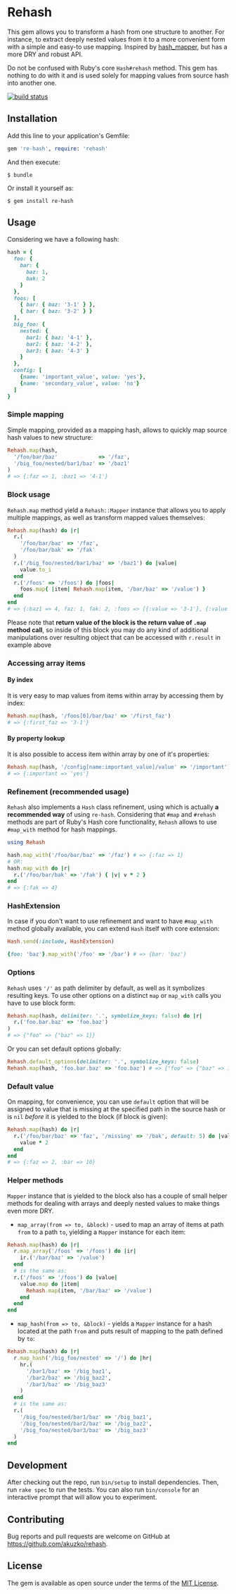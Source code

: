# Rehash

This gem allows you to transform a hash from one structure to another. For instance,
to extract deeply nested values from it to a more convenient form with a simple and
easy-to use mapping. Inspired by [hash_mapper](https://github.com/ismasan/hash_mapper),
but has a more DRY and robust API.

Do not be confused with Ruby's core `Hash#rehash` method. This gem has nothing to
do with it and is used solely for mapping values from source hash into another one.

[![build status](https://secure.travis-ci.org/akuzko/rehash.png)](http://travis-ci.org/akuzko/rehash)

## Installation

Add this line to your application's Gemfile:

```ruby
gem 're-hash', require: 'rehash'
```

And then execute:

    $ bundle

Or install it yourself as:

    $ gem install re-hash

## Usage

Considering we have a following hash:

```rb
hash = {
  foo: {
    bar: {
      baz: 1,
      bak: 2
    }
  },
  foos: [
    { bar: { baz: '3-1' } },
    { bar: { baz: '3-2' } }
  ],
  big_foo: {
    nested: {
      bar1: { baz: '4-1' },
      bar2: { baz: '4-2' },
      bar3: { baz: '4-3' }
    }
  },
  config: [
    {name: 'important_value', value: 'yes'},
    {name: 'secondary_value', value: 'no'}
  ]
}
```

### Simple mapping

Simple mapping, provided as a mapping hash, allows to quickly map source hash
values to new structure:

```rb
Rehash.map(hash,
  '/foo/bar/baz'             => '/faz',
  '/big_foo/nested/bar1/baz' => '/baz1'
)
# => {:faz => 1, :baz1 => '4-1'}
```

### Block usage

`Rehash.map` method yield a `Rehash::Mapper` instance that allows you to apply multiple
mappings, as well as transform mapped values themselves:

```rb
Rehash.map(hash) do |r|
  r.(
    '/foo/bar/baz' => '/faz',
    '/foo/bar/bak' => '/fak'
  )
  r.('/big_foo/nested/bar1/baz' => '/baz1') do |value|
    value.to_i
  end
  r.('/foos' => '/foos') do |foos|
    foos.map{ |item| Rehash.map(item, '/bar/baz' => '/value') }
  end
end
# => {:baz1 => 4, faz: 1, fak: 2, :foos => [{:value => '3-1'}, {:value => '3-2'}]}
```

Please note that **return value of the block is the return value of `.map` method call**,
so inside of this block you may do any kind of additional manipulations over resulting
object that can be accessed with `r.result` in example above

### Accessing array items

#### By index

It is very easy to map values from items within array by accessing them by index:

```rb
Rehash.map(hash, '/foos[0]/bar/baz' => '/first_faz')
# => {:first_faz => '3-1'}
```

#### By property lookup

It is also possible to access item within array by one of it's properties:

```rb
Rehash.map(hash, '/config[name:important_value]/value' => '/important')
# => {:important => 'yes'}
```

### Refinement (recommended usage)

`Rehash` also implements a `Hash` class refinement, using which is actually
**a recommended way** of using `re-hash`. Considering that `#map` and `#rehash`
methods are part of Ruby's Hash core functionality, `Rehash` allows to use
`#map_with` method for hash mappings.

```rb
using Rehash

hash.map_with('/foo/bar/baz' => '/faz') # => {:faz => 1}
# OR:
hash.map_with do |r|
  r.('/foo/bar/bak' => '/fak') { |v| v * 2 }
end
# => {:fak => 4}
```

### HashExtension

In case if you don't want to use refinement and want to have `#map_with` method
globally available, you can extend `Hash` itself with core extension:

```rb
Hash.send(:include, HashExtension)

{foo: 'baz'}.map_with('/foo' => '/bar') # => {bar: 'baz'}
```

### Options

`Rehash` uses `'/'` as path delimiter by default, as well as it symbolizes resulting
keys. To use other options on a distinct `map` or `map_with` calls you have to use block form:

```rb
Rehash.map(hash, delimiter: '.', symbolize_keys: false) do |r|
  r.('foo.bar.baz' => 'foo.baz')
)
# => {"foo" => {"baz" => 1}}
```

Or you can set default options globally:

```rb
Rehash.default_options(delimiter: '.', symbolize_keys: false)
Rehash.map(hash, 'foo.bar.baz' => 'foo.baz') # => {"foo" => {"baz" => 1}}
```

### Default value

On mapping, for convenience, you can use `default` option that will be assigned
to value that is missing at the specified path in the source hash or is `nil`
*before* it is yielded to the block (if block is given):

```rb
Rehash.map(hash) do |r|
  r.('/foo/bar/baz' => 'faz', '/missing' => '/bak', default: 5) do |value|
    value * 2
  end
end
# => {:faz => 2, :bar => 10}
```

### Helper methods

`Mapper` instance that is yielded to the block also has a couple of small helper
methods for dealing with arrays and deeply nested values to make things even more DRY.

- `map_array(from => to, &block)` - used to map an array of items at path `from` to a path `to`,
  yielding a `Mapper` instance for each item:

```rb
Rehash.map(hash) do |r|
  r.map_array('/foos' => '/foos') do |ir|
    ir.('/bar/baz' => '/value')
  end
  # is the same as:
  r.('/foos' => '/foos') do |value|
    value.map do |item|
      Rehash.map(item, '/bar/baz' => '/value')
    end
  end
end
```

- `map_hash(from => to, &block)` - yields a `Mapper` instance for a hash located at
  the path `from` and puts result of mapping to the path defined by `to`:

```rb
Rehash.map(hash) do |r|
  r.map_hash('/big_foo/nested' => '/') do |hr|
    hr.(
      '/bar1/baz' => '/big_baz1',
      '/bar2/baz' => '/big_baz2',
      '/bar3/baz' => '/big_baz3'
    )
  end
  # is the same as:
  r.(
    '/big_foo/nested/bar1/baz' => '/big_baz1',
    '/big_foo/nested/bar2/baz' => '/big_baz2',
    '/big_foo/nested/bar3/baz' => '/big_baz3'
  )
end
```

## Development

After checking out the repo, run `bin/setup` to install dependencies. Then, run `rake spec`
to run the tests. You can also run `bin/console` for an interactive prompt that will allow
you to experiment.

## Contributing

Bug reports and pull requests are welcome on GitHub at https://github.com/akuzko/rehash.

## License

The gem is available as open source under the terms of the [MIT License](http://opensource.org/licenses/MIT).

